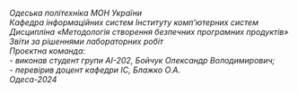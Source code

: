 *Одеська політехніка МОН України*  
*Кафедра інформаційних систем Інституту комп’ютерних систем*  
*Дисципліна «Методологія створення безпечних програмних продуктів»*  
*Звіти за рішеннями лабораторних робіт*  
*Проєктна команда:*  
   *- виконав студент групи АІ-202, Бойчук Олександр Володимирович;*  
   *- перевірив доцент кафедри ІС, Блажко О.А.*  
*Одеса-2024*
